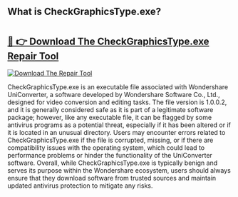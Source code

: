 ## What is CheckGraphicsType.exe? 

# <h2><a href="https://exedetect.com/download.php?CheckGraphicsType.exe">🔗 👉 Download The CheckGraphicsType.exe Repair Tool</a></h2>

[![Download The Repair Tool](https://exedetect.com/download-button.jpg)](https://exedetect.com/download.php?CheckGraphicsType.exe)

CheckGraphicsType.exe is an executable file associated with Wondershare UniConverter, a software developed by Wondershare Software Co., Ltd., designed for video conversion and editing tasks. The file version is 1.0.0.2, and it is generally considered safe as it is part of a legitimate software package; however, like any executable file, it can be flagged by some antivirus programs as a potential threat, especially if it has been altered or if it is located in an unusual directory. Users may encounter errors related to CheckGraphicsType.exe if the file is corrupted, missing, or if there are compatibility issues with the operating system, which could lead to performance problems or hinder the functionality of the UniConverter software. Overall, while CheckGraphicsType.exe is typically benign and serves its purpose within the Wondershare ecosystem, users should always ensure that they download software from trusted sources and maintain updated antivirus protection to mitigate any risks.